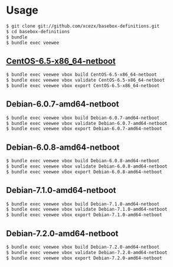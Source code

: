 Usage
=====

```sh
$ git clone git://github.com/xcezx/basebox-definitions.git
$ cd basebox-definitions
$ bundle
$ bundle exec veewee
```

[CentOS-6.5-x86_64-netboot](https://atlas.hashicorp.com/xcezx/boxes/CentOS-6.5-x86_64-netboot)
-------------------------------------------

```sh
$ bundle exec veewee vbox build CentOS-6.5-x86_64-netboot
$ bundle exec veewee vbox validate CentOS-6.5-x86_64-netboot
$ bundle exec veewee vbox export CentOS-6.5-x86_64-netboot
```

Debian-6.0.7-amd64-netboot
-------------------------------------------

```sh
$ bundle exec veewee vbox build Debian-6.0.7-amd64-netboot
$ bundle exec veewee vbox validate Debian-6.0.7-amd64-netboot
$ bundle exec veewee vbox export Debian-6.0.7-amd64-netboot
```

Debian-6.0.8-amd64-netboot
-------------------------------------------

```sh
$ bundle exec veewee vbox build Debian-6.0.8-amd64-netboot
$ bundle exec veewee vbox validate Debian-6.0.8-amd64-netboot
$ bundle exec veewee vbox export Debian-6.0.8-amd64-netboot
```

Debian-7.1.0-amd64-netboot
-------------------------------------------
```sh
$ bundle exec veewee vbox build Debian-7.1.0-amd64-netboot
$ bundle exec veewee vbox validate Debian-7.1.0-amd64-netboot
$ bundle exec veewee vbox export Debian-7.1.0-amd64-netboot
```

Debian-7.2.0-amd64-netboot
-------------------------------------------
```sh
$ bundle exec veewee vbox build Debian-7.2.0-amd64-netboot
$ bundle exec veewee vbox validate Debian-7.2.0-amd64-netboot
$ bundle exec veewee vbox export Debian-7.2.0-amd64-netboot
```
